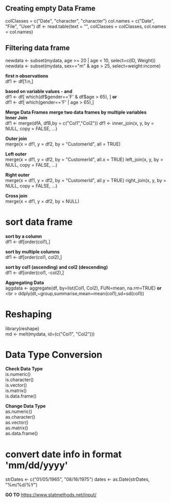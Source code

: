 ## Creating empty Data Frame <br />

colClasses = c("Date", "character", "character")
col.names = c("Date", "File", "User")
df <- read.table(text = "", colClasses = colClasses, col.names = col.names)

## Filtering data frame <br />
newdata <- subset(mydata, age >= 20 | age < 10, select=c(ID, Weight))
newdata <- subset(mydata, sex=="m" & age > 25, select=weight:income)

**first n observations** <br />
df1 <- df[1:n,]

**based on variable values - and** <br />
df1 <- df[ which(df$gender=='F' & df$age > 65), ]
**or** <br />
df1 <- df[ which(gender=='F' | age > 65),]

**Merge Data Frames**
**merge two data frames by multiple variables** <br />
**Inner Join** <br />
df1 <- merge(dfA, dfB,by = c("Col1","Col2"))
df1 <- inner_join(x, y, by = NULL, copy = FALSE, ...)

**Outer join** <br /> 
merge(x = df1, y = df2, by = "CustomerId", all = TRUE)

**Left outer** <br />
merge(x = df1, y = df2, by = "CustomerId", all.x = TRUE)
left_join(x, y, by = NULL, copy = FALSE, ...)

**Right outer** <br />
merge(x = df1, y = df2, by = "CustomerId", all.y = TRUE)
right_join(x, y, by = NULL, copy = FALSE, ...)

**Cross join** <br />
merge(x = df1, y = df2, by = NULL)

# sort data frame
**sort by a column** <br />
df1 <- df[order(col1),]

**sort by multiple columns** <br /> 
df1 <- df[order(col1, col2),]

**sort by col1 (ascending) and col2 (descending)** <br />
df1 <- df[order(col1, -col2),]

**Aggregating Data** <br />
aggdata <- aggregate(df, by=list(Col1, Col2), FUN=mean, na.rm=TRUE)
**or** <br \>
ddply(dt,~group,summarise,mean=mean(col1),sd=sd(col1))

# Reshaping
library(reshape) <br />
md <- melt(mydata, id=(c("Col1", "Col2"))) <br />

# Data Type Conversion
**Check Data Type** <br />
is.numeric() <br />
is.character() <br />
is.vector() <br />
is.matrix() <br />
is.data.frame() <br />

**Change Data Type** <br />
as.numeric() <br />
as.character() <br />
as.vector() <br />
as.matrix() <br />
as.data.frame() <br />

# convert date info in format 'mm/dd/yyyy'
strDates <- c("01/05/1965", "08/16/1975")
dates <- as.Date(strDates, "%m/%d/%Y")

**GO TO** https://www.statmethods.net/input/
